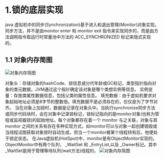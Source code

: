 # 1.锁的底层实现
  java 虚拟机中的同步(Synchronization)基于进入和退出管理(Monitor)对象实现。同步方法，并不是由monitor enter 和 monitor exit 指令来实现同步的，而是由方法调用指令取运行时常量池中方法的 ACC_SYNCHRONIZED 标记来隐式实现的。

## 1.1 对象内存简图
![对象内存简图](https://i.loli.net/2019/07/11/5d26a6c5466ad58228.png "对象内存简图")

  对象头：存储对象的hashCode、锁信息或分代年龄或GC标记，类型指针指向对象的类元数据，JVM通过这个指针确定该对象是哪个类想实例等信息。
  实例变量：存放类属性数据信息，包括父类的属性信息。
  填充数据：由于虚拟机要求对象起始地址必须是8字节的整数倍。填充数据不是必须存在的，仅仅是为了字节对齐。
  当在对象上加锁时，数据是记录在对象头中。当执行synchronize同步方法或同步代码块时，会在对象中记录锁标记，锁标记指向的是monitor对象(也称为管程或监视器锁)的起始地址。每个对象都存在着一个 monitor 与之关联，对象与其 monitor 之间的关系有存在多种实现方式，如monitor可以与对象一起创建销毁或当线程试图获取对象锁时自动生成，但当一个monitor被某个线程持有后，他便处于锁定状态。
  在Java虚拟机(HotSpot)中，monitor是有ObjectMonitor实现的。
  ObjectMonitor中有两个队列， _WaitSet 和 _EntryList,以及 _Owner标记。其中 _WaitSet是用于管理等待队列(wait方法)线程的，
![对象内存简图](https://i.loli.net/2019/07/11/5d26ac5209ed875137.png "对象内存简图")

